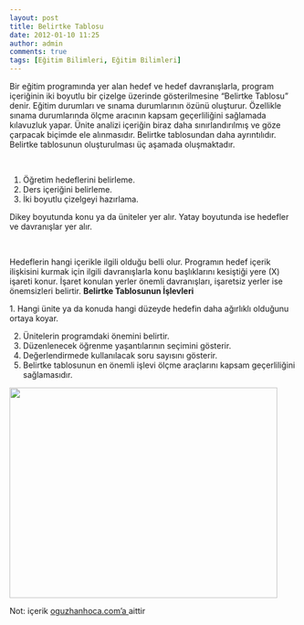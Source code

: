 ```yaml
---
layout: post
title: Belirtke Tablosu
date: 2012-01-10 11:25
author: admin
comments: true
tags: [Eğitim Bilimleri, Eğitim Bilimleri]
---
```

Bir eğitim programında yer alan hedef ve hedef davranışlarla, program içeriğinin iki boyutlu bir çizelge üzerinde gösterilmesine “Belirtke Tablosu” denir.
Eğitim durumları ve sınama durumlarının özünü oluşturur.
Özellikle sınama durumlarında ölçme aracının kapsam geçerliliğini sağlamada kılavuzluk yapar.
Ünite analizi içeriğin biraz daha sınırlandırılmış ve göze çarpacak biçimde ele alınmasıdır. Belirtke tablosundan daha ayrıntılıdır.
Belirtke tablosunun oluşturulması üç aşamada oluşmaktadır.

&nbsp;

1. Öğretim hedeflerini belirleme.
2. Ders içeriğini belirleme.
3. İki boyutlu çizelgeyi hazırlama.

Dikey boyutunda konu ya da üniteler yer alır.
Yatay boyutunda ise hedefler ve davranışlar yer alır.

&nbsp;

Hedeflerin hangi içerikle ilgili olduğu belli olur. Programın hedef içerik ilişkisini kurmak için ilgili davranışlarla konu başlıklarını kesiştiği yere (X) işareti konur.
İşaret konulan yerler önemli davranışları, işaretsiz yerler ise önemsizleri belirtir.
<strong>Belirtke Tablosunun İşlevleri</strong>

<strong></strong>1. Hangi ünite ya da konuda hangi düzeyde hedefin daha ağırlıklı olduğunu ortaya koyar.

2. Ünitelerin programdaki önemini belirtir.
3. Düzenlenecek öğrenme yaşantılarının seçimini gösterir.
4. Değerlendirmede kullanılacak soru sayısını gösterir.
5. Belirtke tablosunun en önemli işlevi ölçme araçlarını kapsam geçerliliğini sağlamasıdır.

<a href="http://www.egitimvaktim.com/dosyalar/2012/01/belitrke-tablosu.jpg"><img class=" wp-image-1706 alignnone" title="belitrke-tablosu" src="http://www.egitimvaktim.com/dosyalar/2012/01/belitrke-tablosu.jpg" alt="" width="469" height="369" /></a>
<div>Not: içerik <a class="external external_icon" href="http://www.oguzhanhoca.com/" rel="nofollow" target="_blank">oguzhanhoca.com’a </a>aittir</div>
